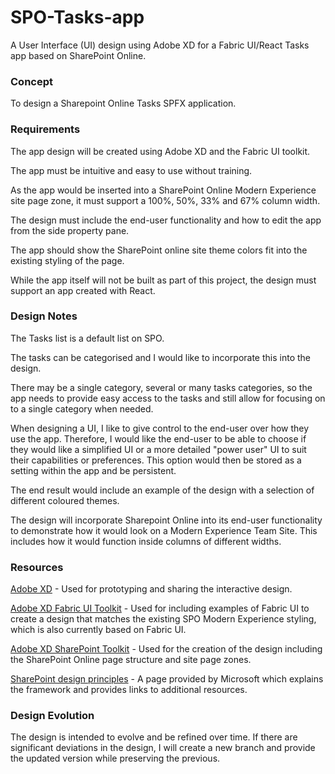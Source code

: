 # SPO-Tasks-app
A User Interface (UI) design using Adobe XD for a Fabric UI/React Tasks app based on SharePoint Online.

### Concept
To design a Sharepoint Online Tasks SPFX application.

### Requirements
The app design will be created using Adobe XD and the Fabric UI toolkit.

The app must be intuitive and easy to use without training.

As the app would be inserted into a SharePoint Online Modern Experience site page zone, it must support a 100%, 50%, 33% and 67% column width.

The design must include the end-user functionality and how to edit the app from the side property pane.

The app should show the SharePoint online site theme colors fit into the existing styling of the page.

While the app itself will not be built as part of this project, the design must support an app created with React.

### Design Notes
The Tasks list is a default list on SPO.

The tasks can be categorised and I would like to incorporate this into the design.

There may be a single category, several or many tasks categories, so the app needs to provide easy access to the tasks and still allow for focusing on to a single category when needed.

When designing a UI, I like to give control to the end-user over how they use the app. Therefore, I would like the end-user to be able to choose if they would like a simplified UI or a more detailed "power user" UI to suit their capabilities or preferences. This option would then be stored as a setting within the app and be persistent.

The end result would include an example of the design with a selection of different coloured themes.

The design will incorporate Sharepoint Online into its end-user functionality to demonstrate how it would look on a Modern Experience Team Site. This includes how it would function inside columns of different widths.

### Resources
[Adobe XD](https://www.adobe.com/uk/products/xd.html) - Used for prototyping and sharing the interactive design.

[Adobe XD Fabric UI Toolkit](https://aka.ms/fabric-toolkit) - Used for including examples of Fabric UI to create a design that matches the existing SPO Modern Experience styling, which is also currently based on Fabric UI.

[Adobe XD SharePoint Toolkit](https://aka.ms/sharepoint-toolkit) - Used for the creation of the design including the SharePoint Online page structure and site page zones.

[SharePoint design principles](https://spdesign.azurewebsites.net/) - A page provided by Microsoft which explains the framework and provides links to additional resources.

### Design Evolution
The design is intended to evolve and be refined over time. If there are significant deviations in the design, I will create a new branch and provide the updated version while preserving the previous.
